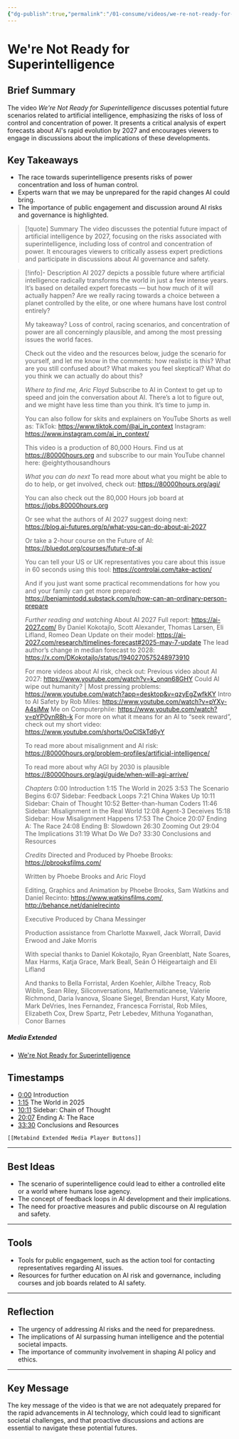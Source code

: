 ```yaml
---
{"dg-publish":true,"permalink":"/01-consume/videos/we-re-not-ready-for-superintelligence/","title":"We're Not Ready for Superintelligence"}
---
```


# We're Not Ready for Superintelligence
## Brief Summary
The video *We're Not Ready for Superintelligence* discusses potential future scenarios related to artificial intelligence, emphasizing the risks of loss of control and concentration of power. It presents a critical analysis of expert forecasts about AI's rapid evolution by 2027 and encourages viewers to engage in discussions about the implications of these developments.

## Key Takeaways
- The race towards superintelligence presents risks of power concentration and loss of human control.
- Experts warn that we may be unprepared for the rapid changes AI could bring.
- The importance of public engagement and discussion around AI risks and governance is highlighted.

> [!quote] Summary
> The video discusses the potential future impact of artificial intelligence by 2027, focusing on the risks associated with superintelligence, including loss of control and concentration of power. It encourages viewers to critically assess expert predictions and participate in discussions about AI governance and safety.

> [!info]- Description
> AI 2027 depicts a possible future where artificial intelligence radically transforms the world in just a few intense years. It’s based on detailed expert forecasts — but how much of it will actually happen? Are we really racing towards a choice between a planet controlled by the elite, or one where humans have lost control entirely?
> 
> My takeaway? Loss of control, racing scenarios, and concentration of power are all concerningly plausible, and among the most pressing issues the world faces.
> 
> Check out the video and the resources below, judge the scenario for yourself, and let me know in the comments: how realistic is this? What are you still confused about? What makes you feel skeptical? What do you think we can actually do about this? 
> 
> *Where to find me, Aric Floyd*
> Subscribe to AI in Context to get up to speed and join the conversation about AI. There’s a lot to figure out, and we might have less time than you think. It’s time to jump in.
> 
> You can also follow for skits and explainers on YouTube Shorts as well as:
> TikTok: https://www.tiktok.com/@ai_in_context 
> Instagram: https://www.instagram.com/ai_in_context/
> 
> This video is a production of 80,000 Hours. Find us at https://80000hours.org and subscribe to our main YouTube channel here: @eightythousandhours 
> 
> *What you can do next*
> To read more about what you might be able to do to help, or get involved, check out: https://80000hours.org/agi/
> 
> You can also check out the 80,000 Hours job board at https://jobs.80000hours.org
> 
> Or see what the authors of AI 2027 suggest doing next: https://blog.ai-futures.org/p/what-you-can-do-about-ai-2027
> 
> Or take a 2-hour course on the Future of AI: https://bluedot.org/courses/future-of-ai
> 
> You can tell your US or UK representatives you care about this issue in 60 seconds using this tool: https://controlai.com/take-action/
> 
> And if you just want some practical recommendations for how you and your family can get more prepared: https://benjamintodd.substack.com/p/how-can-an-ordinary-person-prepare
> 
> *Further reading and watching*
> About AI 2027
> Full report: https://ai-2027.com/
> By Daniel Kokotajlo, Scott Alexander, Thomas Larsen, Eli Lifland, Romeo Dean
> Update on their model: https://ai-2027.com/research/timelines-forecast#2025-may-7-update
> The lead author’s change in median forecast to 2028: https://x.com/DKokotajlo/status/1940270575248973910 
> 
> For more videos about AI risk, check out:
> Previous video about AI 2027: https://www.youtube.com/watch?v=k_onqn68GHY
> Could AI wipe out humanity? | Most pressing problems: https://www.youtube.com/watch?app=desktop&v=qzyEgZwfkKY
> Intro to AI Safety by Rob Miles: https://www.youtube.com/watch?v=pYXy-A4siMw
> Me on Computerphile: https://www.youtube.com/watch?v=pYP0ynR8h-k
> For more on what it means for an AI to “seek reward”, check out my short video: https://www.youtube.com/shorts/OoClSkTd6yY
> 
> To read more about misalignment and AI risk: https://80000hours.org/problem-profiles/artificial-intelligence/
> 
> To read more about why AGI by 2030 is plausible https://80000hours.org/agi/guide/when-will-agi-arrive/
> 
> *Chapters*
> 0:00 Introduction
> 1:15 The World in 2025
> 3:53 The Scenario Begins
> 6:07 Sidebar: Feedback Loops
> 7:21 China Wakes Up
> 10:11 Sidebar: Chain of Thought
> 10:52 Better-than-human Coders
> 11:46 Sidebar: Misalignment in the Real World
> 12:08 Agent-3 Deceives 
> 15:18 Sidebar: How Misalignment Happens
> 17:53 The Choice
> 20:07 Ending A: The Race
> 24:08 Ending B: Slowdown
> 26:30 Zooming Out
> 29:04 The Implications
> 31:19 What Do We Do?
> 33:30 Conclusions and Resources
> 
> *Credits*
> Directed and Produced by Phoebe Brooks: https://pbrooksfilms.com/
> 
> Written by Phoebe Brooks and Aric Floyd
> 
> Editing, Graphics and Animation by Phoebe Brooks, Sam Watkins and Daniel Recinto: https://www.watkinsfilms.com/, http://behance.net/danielrecinto
> 
> Executive Produced by Chana Messinger
> 
> Production assistance from Charlotte Maxwell, Jack Worrall, David Erwood and Jake Morris
> 
> With special thanks to Daniel Kokotajlo, Ryan Greenblatt, Nate Soares, Max Harms, Katja Grace, Mark Beall, Seán Ó Héigeartaigh and Eli Lifland
> 
> And thanks to Bella Forristal, Arden ​​Koehler, Ailbhe Treacy, Rob Wiblin, Sean Riley, Siliconversations, Mathematicanese, Valerie Richmond, Daria Ivanova, Sloane Siegel, Brendan Hurst, Katy Moore, Mark DeVries, Ines Fernandez, Francesca Forristal, Rob Miles, Elizabeth Cox, Drew Spartz, Petr Lebedev, Mithuna Yoganathan, Conor Barnes

##### Media Extended
- [We're Not Ready for Superintelligence](https://www.youtube.com/embed/5KVDDfAkRgc)

## Timestamps
- [0:00](https://www.youtube.com/watch?v=5KVDDfAkRgc&t=0) Introduction
- [1:15](https://www.youtube.com/watch?v=5KVDDfAkRgc&t=75) The World in 2025
- [10:11](https://www.youtube.com/watch?v=5KVDDfAkRgc&t=611) Sidebar: Chain of Thought
- [20:07](https://www.youtube.com/watch?v=5KVDDfAkRgc&t=1207) Ending A: The Race
- [33:30](https://www.youtube.com/watch?v=5KVDDfAkRgc&t=2010) Conclusions and Resources

```meta-bind-embed
[[Metabind Extended Media Player Buttons]]
```

---

## Best Ideas
- The scenario of superintelligence could lead to either a controlled elite or a world where humans lose agency.
- The concept of feedback loops in AI development and their implications.
- The need for proactive measures and public discourse on AI regulation and safety.

---

## Tools
- Tools for public engagement, such as the action tool for contacting representatives regarding AI issues.
- Resources for further education on AI risk and governance, including courses and job boards related to AI safety.

---
## Reflection
- The urgency of addressing AI risks and the need for preparedness.
- The implications of AI surpassing human intelligence and the potential societal impacts.
- The importance of community involvement in shaping AI policy and ethics.

---

## Key Message
The key message of the video is that we are not adequately prepared for the rapid advancements in AI technology, which could lead to significant societal challenges, and that proactive discussions and actions are essential to navigate these potential futures.